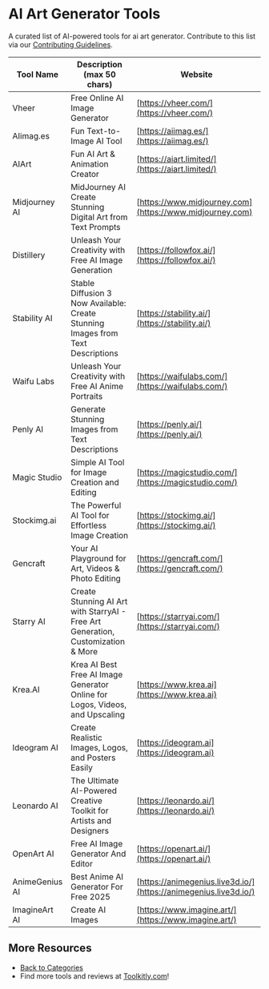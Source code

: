 # AI Art Generator Tools

A curated list of AI-powered tools for ai art generator. Contribute to this list via our [Contributing Guidelines](../CONTRIBUTING.md).

| Tool Name | Description (max 50 chars) | Website |
|-----------|----------------------------|---------|
| Vheer | Free Online AI Image Generator | [https://vheer.com/](https://vheer.com/) |
| AIimag.es | Fun Text-to-Image AI Tool | [https://aiimag.es/](https://aiimag.es/) |
| AIArt | Fun AI Art & Animation Creator | [https://aiart.limited/](https://aiart.limited/) |
| Midjourney AI | MidJourney AI Create Stunning Digital Art from Text Prompts | [https://www.midjourney.com](https://www.midjourney.com) |
| Distillery | Unleash Your Creativity with Free AI Image Generation | [https://followfox.ai/](https://followfox.ai/) |
| Stability AI | Stable Diffusion 3 Now Available: Create Stunning Images from Text Descriptions | [https://stability.ai/](https://stability.ai/) |
| Waifu Labs | Unleash Your Creativity with Free AI Anime Portraits | [https://waifulabs.com/](https://waifulabs.com/) |
| Penly AI | Generate Stunning Images from Text Descriptions | [https://penly.ai/](https://penly.ai/) |
| Magic Studio | Simple AI Tool for Image Creation and Editing | [https://magicstudio.com/](https://magicstudio.com/) |
| Stockimg.ai | The Powerful AI Tool for Effortless Image Creation | [https://stockimg.ai/](https://stockimg.ai/) |
| Gencraft | Your AI Playground for Art, Videos & Photo Editing | [https://gencraft.com/](https://gencraft.com/) |
| Starry AI | Create Stunning AI Art with StarryAI - Free Art Generation, Customization & More | [https://starryai.com/](https://starryai.com/) |
| Krea.AI | Krea AI  Best Free AI Image Generator Online for Logos, Videos, and Upscaling | [https://www.krea.ai](https://www.krea.ai) |
| Ideogram AI | Create Realistic Images, Logos, and Posters Easily | [https://ideogram.ai](https://ideogram.ai) |
| Leonardo AI | The Ultimate AI-Powered Creative Toolkit for Artists and Designers | [https://leonardo.ai/](https://leonardo.ai/) |
| OpenArt AI | Free AI Image Generator And Editor | [https://openart.ai/](https://openart.ai/) |
| AnimeGenius AI | Best Anime AI Generator For Free 2025 | [https://animegenius.live3d.io/](https://animegenius.live3d.io/) |
| ImagineArt AI | Create AI Images | [https://www.imagine.art/](https://www.imagine.art/) |

## More Resources
- [Back to Categories](../README.md)
- Find more tools and reviews at [Toolkitly.com](https://toolkitly.com)!
